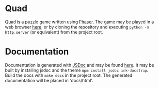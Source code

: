 Quad
====

Quad is a puzzle game written using [Phaser][phaser]. The game may be played in a web browser [here][live], or by cloning the repository and executing `python -m http.server` (or equivalent) from the project root.

Documentation
=============

Documentation is generated with [JSDoc][jsdoc] and may be found [here][docs]. It may be built by installing jsdoc and the theme `npm install jsdoc ink-docstrap`. Build the docs with `make docs` in the project root. The generated documentation will be placed in 'docs/html'.

[phaser]: http://phaser.io/
[live]: http://alschwalm.github.io/Quad
[jsdoc]: http://usejsdoc.org/
[docs]: http://alschwalm.github.io/Quad/docs/html/index.html
